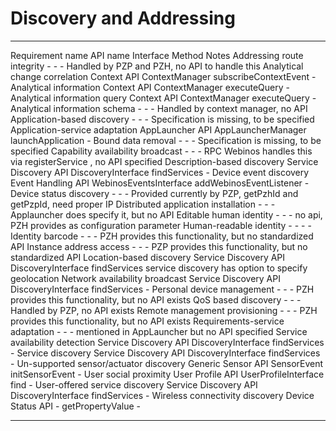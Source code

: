 Discovery and Addressing
========================

  ---------------------------------------- ----------------------- ------------------------ ------------------------- ------------------------------------------------------------------
  Requirement name                         API name                Interface                Method                    Notes
  Addressing route integrity               -                       -                        -                         Handled by PZP and PZH, no API to handle this
  Analytical change correlation            Context API             ContextManager           subscribeContextEvent     -
  Analytical information                   Context API             ContextManager           executeQuery              -
  Analytical information query             Context API             ContextManager           executeQuery              -
  Analytical information schema            -                       -                        -                         Handled by context manager, no API
  Application-based discovery              -                       -                        -                         Specification is missing, to be specified
  Application-service adaptation           AppLauncher API         AppLauncherManager       launchApplication         -
  Bound data removal                       -                       -                        -                         Specification is missing, to be specified
  Capability availability broadcast        -                       -                        -                         RPC Webinos handles this via registerService , no API specified
  Description-based discovery              Service Discovery API   DiscoveryInterface       findServices              -
  Device event discovery                   Event Handling API      WebinosEventsInterface   addWebinosEventListener   -
  Device status discovery                  -                       -                        -                         Provided currently by PZP, getPzhId and getPzpId, need proper IP
  Distributed application installation     -                       -                        -                         Applauncher does specify it, but no API
  Editable human identity                  -                       -                        -                         no api, PZH provides as configuration parameter
  Human-readable identity                  -                       -                        -                         -
  Identity barcode                         -                       -                        -                         PZH provides this functionality, but no standardized API
  Instance address access                  -                       -                        -                         PZP provides this functionality, but no standardized API
  Location-based discovery                 Service Discovery API   DiscoveryInterface       findServices              service discovery has option to specify geolocation
  Network availability broadcast           Service Discovery API   DiscoveryInterface       findServices              -
  Personal device management               -                       -                        -                         PZH provides this functionality, but no API exists
  QoS based discovery                      -                       -                        -                         Handled by PZP, no API exists
  Remote management provisioning           -                       -                        -                         PZH provides this functionality, but no API exists
  Requirements-service adaptation          -                       -                        -                         mentioned in AppLauncher but no API specified
  Service availability detection           Service Discovery API   DiscoveryInterface       findServices              -
  Service discovery                        Service Discovery API   DiscoveryInterface       findServices              -
  Un-supported sensor/actuator discovery   Generic Sensor API      SensorEvent              initSensorEvent           -
  User social proximity                    User Profile API        UserProfileInterface     find                      -
  User-offered service discovery           Service Discovery API   DiscoveryInterface       findServices              -
  Wireless connectivity discovery          Device Status API       -                        getPropertyValue          -
  ---------------------------------------- ----------------------- ------------------------ ------------------------- ------------------------------------------------------------------


